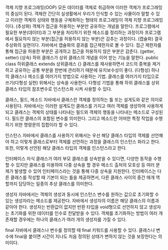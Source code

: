 객체 지향 프로그래밍(OOP)
모든 데이터를 객체로 취급하며 이러한 객체가 프로그래밍의 중심이 된다.
객체란 간단히 실생활에서 우리가 인식할 수 있는 사물이라 말할 수 있고
이러한 객체의 상태와 행동을 구체화하는 형태의 프로그래밍이 객체 지향 프로그래밍이다.
(추상화)
객체가 접근을 허용하는 부분만 공유하는 개념을 말한다.
프로그램에서 필요한 부분(데이터)과 그 부분을 처리하기 위한 메소드를 정리하는 과정이자
프로그램에서 필요하지 않는 부분(접근을 허용하지 않는 부분)은 감추는 과정이다.
(캡슐화)
결국 추상화의 실현이다. 자바에서 캡슐화의 결과를 접근제한자로 볼 수 있다.
접근 제한자를 통해 접근을 허용한 부분은 공개하고 접근을 허용하지 않은 부분은 감춘다. (getter, setter)
(상속)
하위 클래스가 상위 클래스의 개념을 이어 받는 기능을 말한다.
 public class 하위클래스 extends 상위클래스 {}
클래스를 재사용하면서 코드의 중복을 제거하고 공유하는 공통 부분을 한번에 관리하기 때문에 유지보수성이 좋다.
(다형성)
하나의 클래스나 메소드를 여러가지 방법으로 사용하는 기법.
클래스를 여러가지 타입으로 쓰기(다형성 실현) 위해서는 상속을 사용한다.
다형성 기법을 통해 하위 클래스를 상위 클래스 타입의 참조변수로 인스턴스화 시켜 사용할 수 있다.

클래스, 필드, 메소드
자바에서 클래스란 객체를 정의하는 틀 또는 설게도와 같은 의미로 사용된다.
자바에서는 이러한 설계도인 클래스를 가지고 여러 객체를 생성하여 사용하게 되고
클래스는 객체의 상태를 나타내는 필드와 객체의 행동을 나타내는 메소드로 구성된다.
필드란 클래스의 포함된 변수를 의미한다. 그리고 메소드란 
어떠한 특정 작업을 수행하기 위한 명령문의 집합이라 할 수 있다.

인스턴스
자바에서 클래스를 사용하기 위해서는 우선 해당 클래스 타입의 객체를 선언해야 하고
이렇게 클래스로부터 객체를 선언하는 과정을 클래스의 인스턴스 화라고 한다. 또한, 
이렇게 선언된 해당 클래스 타입의 객체를 인스턴스라고 한다.

인터페이스
자식 클래스가 여러 부모 클래스를 상속받을 수 있다면, 
다양한 동작을 수행할 수 있지만 클래스를 이용하여 다중 상속을 할 경우 
메소드 출처의 모호성 등 여러 문제가 발생할 수 있어 인터페이스라는 것을 통해 다중 상속을 지원한다. 
인터페이스는 다른 클래스를 작성할 때 기본이 되는 틀을 제공하면서, 
다른 클래스 사이의 중간 매개 역할까지 담당하는 일종의 추상 클래스를 의미한다.

생성자
자바에서는 객체의 생성과 동시에 인스턴스 변수를 원하는 값으로 초기화할 수 있는 
생성자라는 메소드를 제공한다. 자바에서 생성자의 이름은 해당 클래스의 이름과 같아야 한다. 
생성자는 반환값이 없지만 반환 타입을 void형으로 선언하지 않고 생성자는 초기화를 위한 데이터를 인수로 전달받을 수 있다. 
객체를 초기화하는 방법이 여러 개 존재할 경우에는 하나의 클래스가 여러 개의 생성자를 가질 수 있다.

final
자바에서 클래스나 변수를 정의할 때 final 키워드를 사용할 수 있다. 
클래스나 변수에 final을 붙이면 시간이 지나도 처음 정의된 상태가 변하지 않는 것을 보장한다는 의미이다.
